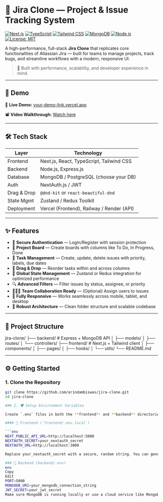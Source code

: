 # 🧩 Jira Clone — Project & Issue Tracking System

[![Next.js](https://img.shields.io/badge/Next.js-000?logo=nextdotjs&logoColor=white)](https://nextjs.org/)
[![TypeScript](https://img.shields.io/badge/TypeScript-3178c6?logo=typescript&logoColor=white)](https://www.typescriptlang.org/)
[![Tailwind CSS](https://img.shields.io/badge/TailwindCSS-38b2ac?logo=tailwindcss&logoColor=white)](https://tailwindcss.com/)
[![MongoDB](https://img.shields.io/badge/MongoDB-4ea94b?logo=mongodb&logoColor=white)](https://mongodb.com/)
[![Node.js](https://img.shields.io/badge/Node.js-339933?logo=nodedotjs&logoColor=white)](https://nodejs.org/)
[![License: MIT](https://img.shields.io/badge/License-MIT-yellow.svg)](LICENSE)

A high-performance, full-stack **Jira Clone** that replicates core functionalities of Atlassian Jira — built for teams to manage projects, track bugs, and streamline workflows with a modern, responsive UI.

> 🚀 Built with performance, scalability, and developer experience in mind.

---

## 📌 Demo

🔗 **Live Demo:** [your-demo-link.vercel.app](https://your-demo-link.vercel.app)

📽️ **Video Walkthrough:** [Watch here](https://link-to-your-loom-or-youtube-demo.com)

---

## 🛠️ Tech Stack

| Layer         | Technology                                  |
| ------------- | ------------------------------------------- |
| Frontend      | Next.js, React, TypeScript, Tailwind CSS    |
| Backend       | Node.js, Express.js                         |
| Database      | MongoDB / PostgreSQL (choose your DB)       |
| Auth          | NextAuth.js / JWT                           |
| Drag & Drop   | `@dnd-kit` or `react-beautiful-dnd`         |
| State Mgmt    | Zustand / Redux Toolkit                     |
| Deployment    | Vercel (Frontend), Railway / Render (API)   |

---

## ✨ Features

- 🔐 **Secure Authentication** — Login/Register with session protection
- 📁 **Project Board** — Create boards with columns like To Do, In Progress, Done
- 🧩 **Task Management** — Create, update, delete issues with priority, labels, due dates
- 🧲 **Drag & Drop** — Reorder tasks within and across columns
- 🧠 **Global State Management** — Zustand or Redux integration for optimized performance
- 🔍 **Advanced Filters** — Filter issues by status, assignee, or priority
- 🧑‍🤝‍🧑 **Team Collaboration Ready** — (Optional) Assign users to issues
- 📱 **Fully Responsive** — Works seamlessly across mobile, tablet, and desktop
- 🧪 **Robust Architecture** — Clean folder structure and scalable codebase

---

## 📂 Project Structure

jira-clone/
├── backend/ # Express + MongoDB API
│ ├── models/
│ ├── routes/
│ └── controllers/
├── frontend/ # Next.js + Tailwind client
│ ├── components/
│ ├── pages/
│ ├── hooks/
│ └── utils/
└── README.md


---

## ⚙️ Getting Started

### 1. Clone the Repository

```bash
git clone https://github.com/arindambiswas/jira-clone.git
cd jira-clone

### 2. 🛡️ Setup Environment Variables

Create `.env` files in both the **frontend** and **backend** directories to securely store configuration details.

#### 🔐 Frontend (`frontend/.env.local`)

```env
NEXT_PUBLIC_API_URL=http://localhost:5000
NEXTAUTH_SECRET=your_nextauth_secret
NEXTAUTH_URL=http://localhost:3000

Replace your_nextauth_secret with a secure, random string. You can generate one using openssl rand -base64 32.

### 🔐 Backend (backend/.env)
env
Copy
Edit
PORT=5000
MONGODB_URI=your_mongodb_connection_string
JWT_SECRET=your_jwt_secret
Make sure MongoDB is running locally or use a cloud service like MongoDB Atlas and replace your_mongodb_connection_string accordingly.